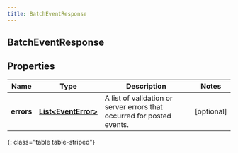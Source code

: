 ```yaml
---
title: BatchEventResponse
---
```

## BatchEventResponse


## Properties

| Name | Type | Description | Notes |
| ------------ | ------------- | ------------- | ------------- |
| **errors** | <!----><!---->[**List&lt;EventError&gt;**](EventError.html)<!----> | A list of validation or server errors that occurred for posted events. |  [optional] |
{: class="table table-striped"}



